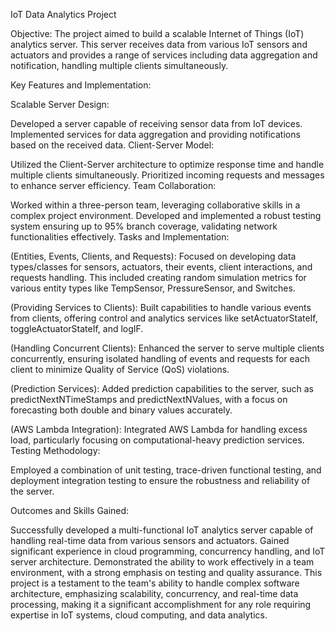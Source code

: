 IoT Data Analytics Project

Objective:
The project aimed to build a scalable Internet of Things (IoT) analytics server. This server receives data from various IoT sensors and actuators and provides a range of services including data aggregation and notification, handling multiple clients simultaneously.

Key Features and Implementation:

Scalable Server Design:

Developed a server capable of receiving sensor data from IoT devices.
Implemented services for data aggregation and providing notifications based on the received data.
Client-Server Model:

Utilized the Client-Server architecture to optimize response time and handle multiple clients simultaneously.
Prioritized incoming requests and messages to enhance server efficiency.
Team Collaboration:

Worked within a three-person team, leveraging collaborative skills in a complex project environment.
Developed and implemented a robust testing system ensuring up to 95% branch coverage, validating network functionalities effectively.
Tasks and Implementation:

(Entities, Events, Clients, and Requests): Focused on developing data types/classes for sensors, actuators, their events, client interactions, and requests handling. This included creating random simulation metrics for various entity types like TempSensor, PressureSensor, and Switches.

(Providing Services to Clients): Built capabilities to handle various events from clients, offering control and analytics services like setActuatorStateIf, toggleActuatorStateIf, and logIF.

(Handling Concurrent Clients): Enhanced the server to serve multiple clients concurrently, ensuring isolated handling of events and requests for each client to minimize Quality of Service (QoS) violations.

(Prediction Services): Added prediction capabilities to the server, such as predictNextNTimeStamps and predictNextNValues, with a focus on forecasting both double and binary values accurately.

(AWS Lambda Integration): Integrated AWS Lambda for handling excess load, particularly focusing on computational-heavy prediction services.
Testing Methodology:

Employed a combination of unit testing, trace-driven functional testing, and deployment integration testing to ensure the robustness and reliability of the server.

Outcomes and Skills Gained:

Successfully developed a multi-functional IoT analytics server capable of handling real-time data from various sensors and actuators.
Gained significant experience in cloud programming, concurrency handling, and IoT server architecture.
Demonstrated the ability to work effectively in a team environment, with a strong emphasis on testing and quality assurance.
This project is a testament to the team's ability to handle complex software architecture, emphasizing scalability, concurrency, and real-time data processing, making it a significant accomplishment for any role requiring expertise in IoT systems, cloud computing, and data analytics.
